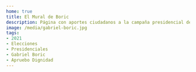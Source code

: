 ```yaml
---
home: true
title: El Mural de Boric
description: Página con aportes ciudadanos a la campaña presidencial de Gabriel Boric
image: /media/gabriel-boric.jpg
tags:
- 2021
- Elecciones
- Presidenciales
- Gabriel Boric
- Apruebo Dignidad
---
```

